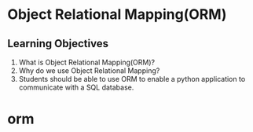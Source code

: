 # Object Relational Mapping(ORM)

## Learning Objectives
1. What is Object Relational Mapping(ORM)?
2. Why do we use Object Relational Mapping?
3. Students should be able to use ORM to enable a python application to communicate with a SQL database.
# orm
